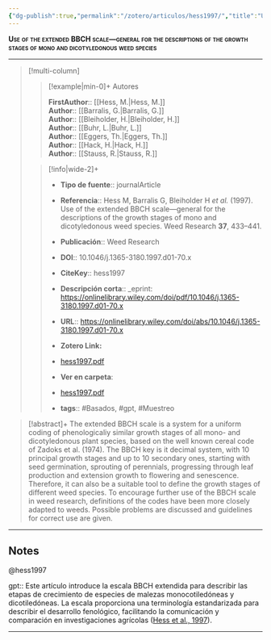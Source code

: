 ```yaml
---
{"dg-publish":true,"permalink":"/zotero/articulos/hess1997/","title":"Use of the extended BBCH scale—general for the descriptions of the growth stages of mono and dicotyledonous weed species","tags":["#zotero"]}
---
```



<span style="font-variant:small-caps; font-weight: bold;">Use of the extended BBCH scale—general for the descriptions of the growth stages of mono and dicotyledonous weed species</span>

---


> [!multi-column]
>
>> [!example|min-0]+ Autores
>> 
>> **FirstAuthor**:: [[Hess, M.\|Hess, M.]]  
>> **Author**:: [[Barralis, G.\|Barralis, G.]]  
>> **Author**:: [[Bleiholder, H.\|Bleiholder, H.]]  
>> **Author**:: [[Buhr, L.\|Buhr, L.]]  
>> **Author**:: [[Eggers, Th.\|Eggers, Th.]]  
>> **Author**:: [[Hack, H.\|Hack, H.]]  
>> **Author**:: [[Stauss, R.\|Stauss, R.]]  
 >
>
>> [!info|wide-2]+
>>
>> - **Tipo de fuente**:: journalArticle
>> - **Referencia**:: Hess M, Barralis G, Bleiholder H _et al._ (1997). Use of the extended BBCH scale—general for the descriptions of the growth stages of mono and dicotyledonous weed species. Weed Research **37**, 433–441.
>> - **Publicación**:: Weed Research
>> - **DOI**:: 10.1046/j.1365-3180.1997.d01-70.x
>> - **CiteKey**:: hess1997
>> - **Descripción corta**:: _eprint: https://onlinelibrary.wiley.com/doi/pdf/10.1046/j.1365-3180.1997.d01-70.x
>> - **URL**:: https://onlinelibrary.wiley.com/doi/abs/10.1046/j.1365-3180.1997.d01-70.x
>> - **Zotero Link:** 
>> - [hess1997.pdf](zotero://select/library/items/GCYJHTMN)
>>
>> - **Ver en carpeta**: 
>> - [hess1997.pdf](file://J:\OneDrive\Articulos\hess1997.pdf)
>> - **tags**:: #Basados, #gpt, #Muestreo



> [!abstract]+ 
>The extended BBCH scale is a system for a uniform coding of phenologicaliy similar growth stages of all mono- and dicotyledonous plant species, based on the well known cereal code of Zadoks et al. (1974). The BBCH key is it decimal system, with 10 principal growth stages and up to 10 secondary ones, starting with seed germination, sprouting of perennials, progressing through leaf production and extension growth to flowering and senescence. Therefore, it can also be a suitable tool to define the growth stages of different weed species. To encourage further use of the BBCH scale in weed research, definitions of the codes have been more closely adapted to weeds. Possible problems are discussed and guidelines for correct use are given.


--- 

## Notes

@hess1997

gpt:: Este artículo introduce la escala BBCH extendida para describir las etapas de crecimiento de especies de malezas monocotiledóneas y dicotiledóneas. La escala proporciona una terminología estandarizada para describir el desarrollo fenológico, facilitando la comunicación y comparación en investigaciones agrícolas ([Hess et al., 1997](zotero://select/library/items/GD9JMPNP)).






---







